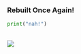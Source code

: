 ### Rebuilt Once Again!

```python
print("nah!")
```



<br>

<div style="width:40%">
  <a href="https://github.com/alifianadexe">
    <img align="center" src="https://github-readme-stats.vercel.app/api/top-langs/?username=alifianadexe&layout=compact&show_icons=true&theme=vue&hide=html" />
  </a>
</div>



<!--
**alifianadexe/alifianadexe** is a ✨ _special_ ✨ repository because its `README.md` (this file) appears on your GitHub profile.

Here are some ideas to get you started:

- 🔭 I’m currently working on ...
- 🌱 I’m currently learning ...
- 👯 I’m looking to collaborate on ...
- 🤔 I’m looking for help with ...
- 💬 Ask me about ...
- 📫 How to reach me: ...
- 😄 Pronouns: ...
- ⚡ Fun fact: ...
-->

